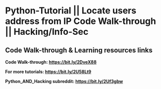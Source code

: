 # Python-Tutorial || Locate users address from IP Code Walk-through || Hacking/Info-Sec

## Code Walk-through & Learning resources links
**Code Walk-through: https://bit.ly/2DveX88**

**For more tutorials: https://bit.ly/2U58Lt9**

**Python_AND_Hacking subreddit: https://bit.ly/2Uf3gbw**

